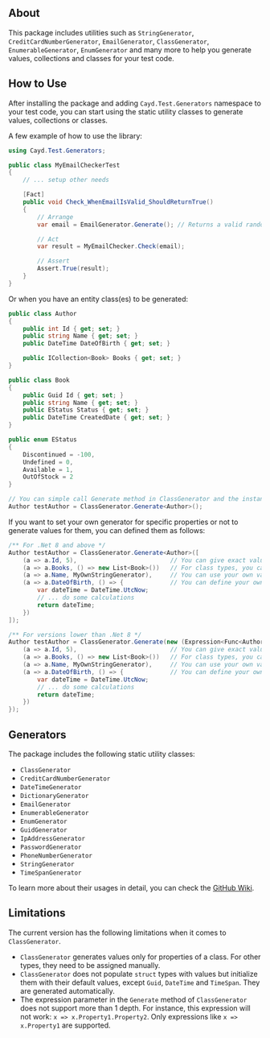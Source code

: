 ## About
This package includes utilities such as `StringGenerator`, `CreditCardNumberGenerator`, `EmailGenerator`, `ClassGenerator`, `EnumerableGenerator`, `EnumGenerator` and many more to help you generate values, collections and classes for your test code.

## How to Use
After installing the package and adding `Cayd.Test.Generators` namespace to your test code, you can start using the static utility classes to generate values, collections or classes.

A few example of how to use the library:
```csharp
using Cayd.Test.Generators;

public class MyEmailCheckerTest
{
    // ... setup other needs

    [Fact]
    public void Check_WhenEmailIsValid_ShouldReturnTrue()
    {
        // Arrange
        var email = EmailGenerator.Generate(); // Returns a valid random email address.

        // Act
        var result = MyEmailChecker.Check(email);

        // Assert
        Assert.True(result);
    }
}
```

Or when you have an entity class(es) to be generated:
```csharp
public class Author
{
    public int Id { get; set; }
    public string Name { get; set; }
    public DateTime DateOfBirth { get; set; }

    public ICollection<Book> Books { get; set; }
}

public class Book
{
    public Guid Id { get; set; }
    public string Name { get; set; }
    public EStatus Status { get; set; }
    public DateTime CreatedDate { get; set; }
}

public enum EStatus
{
    Discontinued = -100,
    Undefined = 0,
    Available = 1,
    OutOfStock = 2
}

// You can simple call Generate method in ClassGenerator and the instance will be populated with values
Author testAuthor = ClassGenerator.Generate<Author>();
```

If you want to set your own generator for specific properties or not to generate values for them, you can defined them as follows:
```csharp
/** For .Net 8 and above */
Author testAuthor = ClassGenerator.Generate<Author>([
    (a => a.Id, 5),                          // You can give exact values for properties instead of random values
    (a => a.Books, () => new List<Book>())   // For class types, you can give exact values using anonymous functions
    (a => a.Name, MyOwnStringGenerator),     // You can use your own value generators for properties
    (a => a.DateOfBirth, () => {             // You can define your own value generator using anonymous functions
        var dateTime = DateTime.UtcNow;
        // ... do some calculations
        return dateTime;
    })
]);

/** For versions lower than .Net 8 */
Author testAuthor = ClassGenerator.Generate(new (Expression<Func<Author, object?>>, Func<object?>)[] {
    (a => a.Id, 5),                          // You can give exact value for properties instead of random values
    (a => a.Books, () => new List<Book>())   // For class types, you can give exact values using anonymous functions
    (a => a.Name, MyOwnStringGenerator),     // You can use your own value generators for properties
    (a => a.DateOfBirth, () => {             // You can define your own value generator using anonymous functions
        var dateTime = DateTime.UtcNow;
        // ... do some calculations
        return dateTime;
    })
});
```

## Generators
The package includes the following static utility classes:
- `ClassGenerator`
- `CreditCardNumberGenerator`
- `DateTimeGenerator`
- `DictionaryGenerator`
- `EmailGenerator`
- `EnumerableGenerator`
- `EnumGenerator`
- `GuidGenerator`
- `IpAddressGenerator`
- `PasswordGenerator`
- `PhoneNumberGenerator`
- `StringGenerator`
- `TimeSpanGenerator`

To learn more about their usages in detail, you can check the [GitHub Wiki](https://github.com/c-ayd/Cayd.Test.Generators/wiki).

## Limitations

The current version has the following limitations when it comes to `ClassGenerator`.
- `ClassGenerator` generates values only for properties of a class. For other types, they need to be assigned manually.
- `ClassGenerator` does not populate `struct` types with values but initialize them with their default values, except `Guid`, `DateTime` and `TimeSpan`. They are generated automatically.
- The expression parameter in the `Generate` method of `ClassGenerator` does not support more than 1 depth. For instance, this expression will not work: `x => x.Property1.Property2`. Only expressions like `x => x.Property1` are supported.